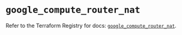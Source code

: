 # `google_compute_router_nat`

Refer to the Terraform Registry for docs: [`google_compute_router_nat`](https://registry.terraform.io/providers/hashicorp/google/6.1.0/docs/resources/compute_router_nat).
